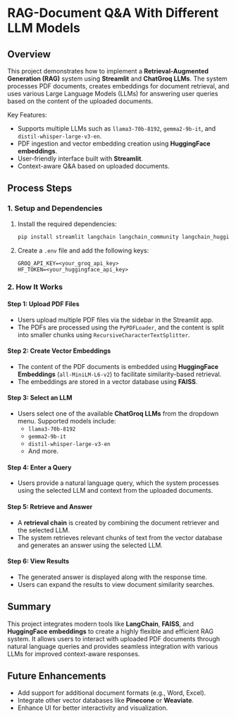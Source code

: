 # RAG-Document Q&A With Different LLM Models

## **Overview**
This project demonstrates how to implement a **Retrieval-Augmented Generation (RAG)** system using **Streamlit** and **ChatGroq LLMs**. The system processes PDF documents, creates embeddings for document retrieval, and uses various Large Language Models (LLMs) for answering user queries based on the content of the uploaded documents.  

Key Features:
- Supports multiple LLMs such as `llama3-70b-8192`, `gemma2-9b-it`, and `distil-whisper-large-v3-en`.
- PDF ingestion and vector embedding creation using **HuggingFace embeddings**.
- User-friendly interface built with **Streamlit**.
- Context-aware Q&A based on uploaded documents.


## **Process Steps**

### **1. Setup and Dependencies**
1. Install the required dependencies:
   ```bash
   pip install streamlit langchain langchain_community langchain_huggingface langchain_groq python-dotenv
   ```
2. Create a `.env` file and add the following keys:
   ```env
   GROQ_API_KEY=<your_groq_api_key>
   HF_TOKEN=<your_huggingface_api_key>
   ```


### **2. How It Works**

#### **Step 1: Upload PDF Files**
- Users upload multiple PDF files via the sidebar in the Streamlit app.
- The PDFs are processed using the `PyPDFLoader`, and the content is split into smaller chunks using `RecursiveCharacterTextSplitter`.

#### **Step 2: Create Vector Embeddings**
- The content of the PDF documents is embedded using **HuggingFace Embeddings** (`all-MiniLM-L6-v2`) to facilitate similarity-based retrieval.
- The embeddings are stored in a vector database using **FAISS**.

#### **Step 3: Select an LLM**
- Users select one of the available **ChatGroq LLMs** from the dropdown menu. Supported models include:
  - `llama3-70b-8192`
  - `gemma2-9b-it`
  - `distil-whisper-large-v3-en`
  - And more.

#### **Step 4: Enter a Query**
- Users provide a natural language query, which the system processes using the selected LLM and context from the uploaded documents.

#### **Step 5: Retrieve and Answer**
- A **retrieval chain** is created by combining the document retriever and the selected LLM.
- The system retrieves relevant chunks of text from the vector database and generates an answer using the selected LLM.

#### **Step 6: View Results**
- The generated answer is displayed along with the response time.
- Users can expand the results to view document similarity searches.


## **Summary**
This project integrates modern tools like **LangChain**, **FAISS**, and **HuggingFace embeddings** to create a highly flexible and efficient RAG system. It allows users to interact with uploaded PDF documents through natural language queries and provides seamless integration with various LLMs for improved context-aware responses.


## **Future Enhancements**
- Add support for additional document formats (e.g., Word, Excel).
- Integrate other vector databases like **Pinecone** or **Weaviate**.
- Enhance UI for better interactivity and visualization.
